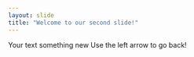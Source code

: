 ```yaml
---
layout: slide
title: "Welcome to our second slide!"
---
```

Your text
something new
Use the left arrow to go back!
